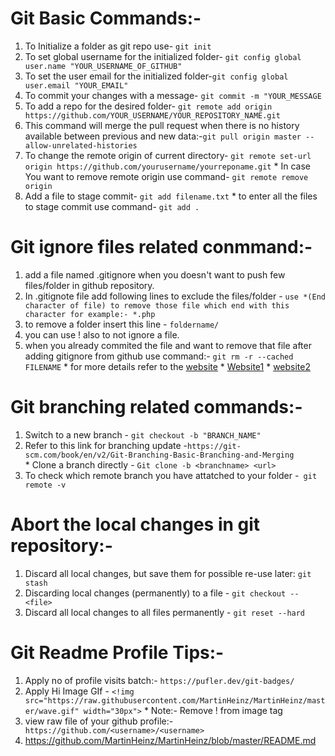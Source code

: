 # Git Basic Commands:-

1. To Initialize a folder as git repo use- ```git init```	
2. To set global username for the initialized folder- ```git config global user.name "YOUR_USERNAME_OF_GITHUB" ```
3. To set the user email for the initialized folder-```git config global user.email "YOUR_EMAIL"```
4. To commit your changes with a message- ```git commit -m "YOUR_MESSAGE``` 
5. To add a repo for the desired folder-  ```git remote add origin https://github.com/YOUR_USERNAME/YOUR_REPOSITORY_NAME.git```
6. This command will merge the pull request when there is no history available between previous and new data:-```git pull origin master --allow-unrelated-histories```
7. To change the remote origin of current directory- ```git remote set-url origin https://github.com/yourusername/yourreponame.git```
		* In case You want to remove remote origin use command- ```git remote remove origin```
8. Add a file to stage commit- ```git add filename.txt```
		* to enter all the files to stage commit use command- ```git add . ```

# Git ignore files related conmmand:-

1. add a file named .gitignore when you doesn't want to push few files/folder in github repository.
2. In .gitignote file add following lines to exclude the files/folder - ```use *(End character of file) to remove those file which end with this character for example:- *.php ```
3. to remove a folder insert this line - ```foldername/```
4. you can use ! also to not ignore a file.
5. when you already commited the file and want to remove that file after adding gitignore from github use command:- ```git rm -r --cached FILENAME```
		* for more details refer to the [website](https://www.pluralsight.com/guides/how-to-use-gitignore-file)
		* [Website1](https://stackoverflow.com/questions/19663093/apply-gitignore-on-an-existing-repository-already-tracking-large-number-of-file)
		* [website2](https://stackoverflow.com/questions/43762338/how-to-remove-file-from-git-history)

# Git branching related commands:-
1. Switch to a new branch - ```git checkout -b "BRANCH_NAME"```
2. Refer to this link for branching update -```https://git-scm.com/book/en/v2/Git-Branching-Basic-Branching-and-Merging```	
		* Clone a branch directly - ```Git clone -b <branchname> <url>```
3. To check which remote branch you have attatched to your folder -``` git remote -v```


# Abort the local changes in git repository:-

1. Discard all local changes, but save them for possible re-use later: ```git stash```
2. Discarding local changes (permanently) to a file - ```git checkout -- <file>```
3. Discard all local changes to all files permanently - ```git reset --hard```



# Git Readme Profile Tips:-

1. Apply no of profile visits batch:- ```https://pufler.dev/git-badges/```
2. Apply Hi Image GIf - ```<!img src="https://raw.githubusercontent.com/MartinHeinz/MartinHeinz/master/wave.gif" width="30px">```
		* Note:- Remove ! from image tag
3. view raw file of your github profile:-``` https://github.com/<username>/<username>```
4. https://github.com/MartinHeinz/MartinHeinz/blob/master/README.md 


